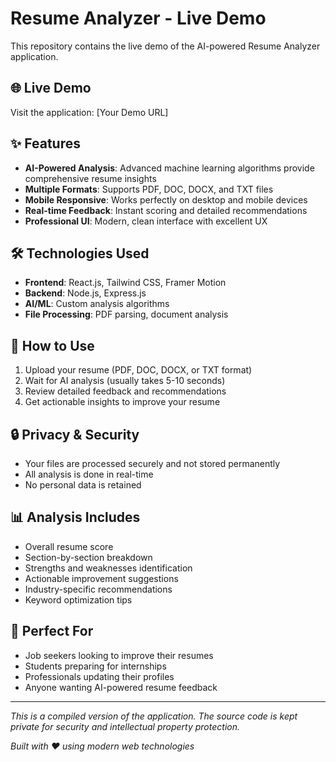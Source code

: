 # Resume Analyzer - Live Demo

This repository contains the live demo of the AI-powered Resume Analyzer application.

## 🌐 Live Demo
Visit the application: [Your Demo URL]

## ✨ Features
- **AI-Powered Analysis**: Advanced machine learning algorithms provide comprehensive resume insights
- **Multiple Formats**: Supports PDF, DOC, DOCX, and TXT files
- **Mobile Responsive**: Works perfectly on desktop and mobile devices
- **Real-time Feedback**: Instant scoring and detailed recommendations
- **Professional UI**: Modern, clean interface with excellent UX

## 🛠️ Technologies Used
- **Frontend**: React.js, Tailwind CSS, Framer Motion
- **Backend**: Node.js, Express.js
- **AI/ML**: Custom analysis algorithms
- **File Processing**: PDF parsing, document analysis

## 📱 How to Use
1. Upload your resume (PDF, DOC, DOCX, or TXT format)
2. Wait for AI analysis (usually takes 5-10 seconds)
3. Review detailed feedback and recommendations
4. Get actionable insights to improve your resume

## 🔒 Privacy & Security
- Your files are processed securely and not stored permanently
- All analysis is done in real-time
- No personal data is retained

## 📊 Analysis Includes
- Overall resume score
- Section-by-section breakdown
- Strengths and weaknesses identification
- Actionable improvement suggestions
- Industry-specific recommendations
- Keyword optimization tips

## 🎯 Perfect For
- Job seekers looking to improve their resumes
- Students preparing for internships
- Professionals updating their profiles
- Anyone wanting AI-powered resume feedback

---

*This is a compiled version of the application. The source code is kept private for security and intellectual property protection.*

*Built with ❤️ using modern web technologies*
